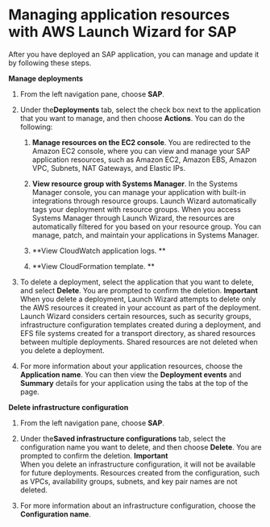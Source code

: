 # Managing application resources with AWS Launch Wizard for SAP<a name="launch-wizard-sap-managing"></a>

After you have deployed an SAP application, you can manage and update it by following these steps\.

**Manage deployments**

1. From the left navigation pane, choose **SAP**\.

1. Under the**Deployments** tab, select the check box next to the application that you want to manage, and then choose **Actions**\. You can do the following:

   1. **Manage resources on the EC2 console**\. You are redirected to the Amazon EC2 console, where you can view and manage your SAP application resources, such as Amazon EC2, Amazon EBS, Amazon VPC, Subnets, NAT Gateways, and Elastic IPs\. 

   1. **View resource group with Systems Manager**\. In the Systems Manager console, you can manage your application with built\-in integrations through resource groups\. Launch Wizard automatically tags your deployment with resource groups\. When you access Systems Manager through Launch Wizard, the resources are automatically filtered for you based on your resource group\. You can manage, patch, and maintain your applications in Systems Manager\.

   1. **View CloudWatch application logs\. **

   1. **View CloudFormation template\. **

1. To delete a deployment, select the application that you want to delete, and select **Delete**\. You are prompted to confirm the deletion\.
**Important**  
When you delete a deployment, Launch Wizard attempts to delete only the AWS resources it created in your account as part of the deployment\. Launch Wizard considers certain resources, such as security groups, infrastructure configuration templates created during a deployment, and EFS file systems created for a transport directory, as shared resources between multiple deployments\. Shared resources are not deleted when you delete a deployment\.

1. For more information about your application resources, choose the **Application name**\. You can then view the **Deployment events** and **Summary** details for your application using the tabs at the top of the page\.

**Delete infrastructure configuration**

1. From the left navigation pane, choose **SAP**\.

1. Under the**Saved infrastructure configurations** tab, select the configuration name you want to delete, and then choose **Delete**\. You are prompted to confirm the deletion\. 
**Important**  
When you delete an infrastructure configuration, it will not be available for future deployments\. Resources created from the configuration, such as VPCs, availability groups, subnets, and key pair names are not deleted\. 

1. For more information about an infrastructure configuration, choose the **Configuration name**\. 